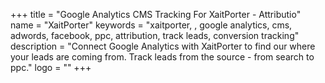 +++
title = "Google Analytics CMS Tracking For XaitPorter - Attributio"
name = "XaitPorter"
keywords = "xaitporter, , google analytics, cms, adwords, facebook, ppc, attribution, track leads, conversion tracking"
description = "Connect Google Analytics with XaitPorter to find our where your leads are coming from. Track leads from the source - from search to ppc."
logo = ""
+++

